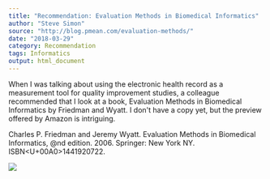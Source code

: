 ```yaml
---
title: "Recommendation: Evaluation Methods in Biomedical Informatics"
author: "Steve Simon"
source: "http://blog.pmean.com/evaluation-methods/"
date: "2018-03-29"
category: Recommendation
tags: Informatics
output: html_document
---
```


When I was talking about using the electronic health record as a
measurement tool for quality improvement studies, a colleague
recommended that I look at a book, Evaluation Methods in Biomedical
Informatics by Friedman and Wyatt. I don't have a copy yet, but the
preview offered by Amazon is intriguing.

<!---More--->

Charles P. Friedman and Jeremy Wyatt. Evaluation Methods in Biomedical
Informatics, @nd edition. 2006. Springer: New York NY. ISBN<U+00A0>1441920722.

![](http://www.pmean.com/images/images/18/evaluation-methods01.png)




